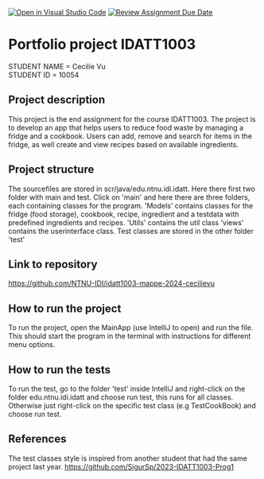 [![Open in Visual Studio Code](https://classroom.github.com/assets/open-in-vscode-2e0aaae1b6195c2367325f4f02e2d04e9abb55f0b24a779b69b11b9e10269abc.svg)](https://classroom.github.com/online_ide?assignment_repo_id=16300921&assignment_repo_type=AssignmentRepo)
[![Review Assignment Due Date](https://classroom.github.com/assets/deadline-readme-button-22041afd0340ce965d47ae6ef1cefeee28c7c493a6346c4f15d667ab976d596c.svg)](https://classroom.github.com/a/INcAwgxk)

# Portfolio project IDATT1003

STUDENT NAME = Cecilie Vu  
STUDENT ID = 10054

## Project description

This project is the end assignment for the course IDATT1003. The project is to develop an app that
helps users to reduce food waste by managing a fridge and a cookbook. Users can add, remove and
search
for items in the fridge, as well create and view recipes based on available ingredients.

## Project structure

The sourcefiles are stored in scr/java/edu.ntnu.idi.idatt. Here there first two folder with main and
test.
Click on 'main' and here there are three folders, each containing classes for the program. 'Models'
contains
classes for the fridge (food storage), cookbook, recipe, ingredient and a testdata with predefined
ingredients and recipes. 'Utils' contains the util class 'views' contains the userinterface class.
Test classes are stored in the other folder 'test'

## Link to repository

https://github.com/NTNU-IDI/idatt1003-mappe-2024-cecilievu

## How to run the project

To run the project, open the MainApp (use IntelliJ to open) and run the file. This should start the
program in the terminal
with instructions for different menu options.

## How to run the tests

To run the test, go to the folder 'test' inside IntelliJ and right-click on the folder
edu.ntnu.idi.idatt and choose
run test, this runs for all classes. Otherwise just right-click on the specific test class (e.g
TestCookBook) and choose
run test.

## References

The test classes style is inspired from another student that had the same project last year.
https://github.com/SigurSp/2023-IDATT1003-Prog1